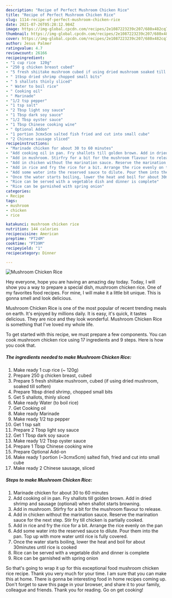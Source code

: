 ```yaml
---
description: "Recipe of Perfect Mushroom Chicken Rice"
title: "Recipe of Perfect Mushroom Chicken Rice"
slug: 1114-recipe-of-perfect-mushroom-chicken-rice
date: 2021-07-26T05:28:12.984Z
image: https://img-global.cpcdn.com/recipes/2e1087223239c207/680x482cq70/mushroom-chicken-rice-recipe-main-photo.jpg
thumbnail: https://img-global.cpcdn.com/recipes/2e1087223239c207/680x482cq70/mushroom-chicken-rice-recipe-main-photo.jpg
cover: https://img-global.cpcdn.com/recipes/2e1087223239c207/680x482cq70/mushroom-chicken-rice-recipe-main-photo.jpg
author: Jesus Palmer
ratingvalue: 4.7
reviewcount: 26166
recipeingredient:
- "1 cup rice  120g"
- "250 g chicken breast cubed"
- "5 fresh shiitake mushroom cubed if using dried mushroom soaked till soften"
- " 1tbsp dried shrimp chopped small bits"
- " 5 shallots thinly sliced"
- " Water to boil rice"
- " Cooking oil"
- " Marinade"
- "1/2 tsp pepper"
- "1 tsp salt"
- "2 Tbsp light soy sauce"
- "1 Tbsp dark soy sauce"
- "1/2 Tbsp oyster sauce"
- "1 Tbsp Chinese cooking wine"
- " Optional Addon"
- "1 portion 3cmx5cm salted fish fried and cut into small cube"
- "2 Chinese sausage sliced"
recipeinstructions:
- "Marinade chicken for about 30 to 60 minutes"
- "Add cooking oil in pan. Fry shallots till golden brown. Add in dried shrimp and sausage (optional) when shallot starts browning."
- "Add in mushroom. Stirfry for a bit for the mushroom flavour to release."
- "Add in chicken without the marination sauce. Reserve the marination sauce for the next step. Stir fry till chicken is partially cooked."
- "Add in rice and fry the rice for a bit. Arrange the rice evenly on the pan"
- "Add some water into the reserved sauce to dilute. Pour them into the pan. Top up with more water until rice is fully covered."
- "Once the water starts boiling, lower the heat and boil for about 30minutes until rice is cooked"
- "Rice can be served with a vegetable dish and dinner is complete"
- "Rice can be garnished with spring onion"
categories:
- Recipe
tags:
- mushroom
- chicken
- rice

katakunci: mushroom chicken rice 
nutrition: 144 calories
recipecuisine: American
preptime: "PT24M"
cooktime: "PT39M"
recipeyield: "1"
recipecategory: Dinner

---
```



![Mushroom Chicken Rice](https://img-global.cpcdn.com/recipes/2e1087223239c207/680x482cq70/mushroom-chicken-rice-recipe-main-photo.jpg)

Hey everyone, hope you are having an amazing day today. Today, I will show you a way to prepare a special dish, mushroom chicken rice. One of my favorites food recipes. For mine, I will make it a little bit unique. This is gonna smell and look delicious.



Mushroom Chicken Rice is one of the most popular of recent trending meals on earth. It's enjoyed by millions daily. It is easy, it's quick, it tastes delicious. They are nice and they look wonderful. Mushroom Chicken Rice is something that I've loved my whole life.


To get started with this recipe, we must prepare a few components. You can cook mushroom chicken rice using 17 ingredients and 9 steps. Here is how you cook that.

<!--inarticleads1-->

##### The ingredients needed to make Mushroom Chicken Rice:

1. Make ready 1 cup rice (~ 120g)
1. Prepare 250 g chicken breast, cubed
1. Prepare 5 fresh shiitake mushroom, cubed (if using dried mushroom, soaked till soften)
1. Prepare  1tbsp dried shrimp, chopped small bits
1. Get  5 shallots, thinly sliced
1. Make ready  Water (to boil rice)
1. Get  Cooking oil
1. Make ready  Marinade
1. Make ready 1/2 tsp pepper
1. Get 1 tsp salt
1. Prepare 2 Tbsp light soy sauce
1. Get 1 Tbsp dark soy sauce
1. Make ready 1/2 Tbsp oyster sauce
1. Prepare 1 Tbsp Chinese cooking wine
1. Prepare  Optional Add-on
1. Make ready 1 portion (~3cmx5cm) salted fish, fried and cut into small cube
1. Make ready 2 Chinese sausage, sliced




<!--inarticleads2-->

##### Steps to make Mushroom Chicken Rice:

1. Marinade chicken for about 30 to 60 minutes
1. Add cooking oil in pan. Fry shallots till golden brown. Add in dried shrimp and sausage (optional) when shallot starts browning.
1. Add in mushroom. Stirfry for a bit for the mushroom flavour to release.
1. Add in chicken without the marination sauce. Reserve the marination sauce for the next step. Stir fry till chicken is partially cooked.
1. Add in rice and fry the rice for a bit. Arrange the rice evenly on the pan
1. Add some water into the reserved sauce to dilute. Pour them into the pan. Top up with more water until rice is fully covered.
1. Once the water starts boiling, lower the heat and boil for about 30minutes until rice is cooked
1. Rice can be served with a vegetable dish and dinner is complete
1. Rice can be garnished with spring onion




So that's going to wrap it up for this exceptional food mushroom chicken rice recipe. Thank you very much for your time. I am sure that you can make this at home. There is gonna be interesting food in home recipes coming up. Don't forget to save this page in your browser, and share it to your family, colleague and friends. Thank you for reading. Go on get cooking!

